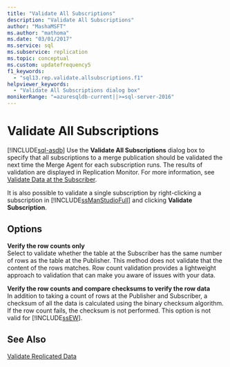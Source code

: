 ```yaml
---
title: "Validate All Subscriptions"
description: "Validate All Subscriptions"
author: "MashaMSFT"
ms.author: "mathoma"
ms.date: "03/01/2017"
ms.service: sql
ms.subservice: replication
ms.topic: conceptual
ms.custom: updatefrequency5
f1_keywords:
  - "sql13.rep.validate.allsubscriptions.f1"
helpviewer_keywords:
  - "Validate All Subscriptions dialog box"
monikerRange: "=azuresqldb-current||>=sql-server-2016"
---
```

# Validate All Subscriptions
[!INCLUDE[sql-asdb](../../includes/applies-to-version/sql-asdb.md)]
  Use the **Validate All Subscriptions** dialog box to specify that all subscriptions to a merge publication should be validated the next time the Merge Agent for each subscription runs. The results of validation are displayed in Replication Monitor. For more information, see [Validate Data at the Subscriber](../../relational-databases/replication/validate-data-at-the-subscriber.md).  
  
 It is also possible to validate a single subscription by right-clicking a subscription in [!INCLUDE[ssManStudioFull](../../includes/ssmanstudiofull-md.md)] and clicking **Validate Subscription**.  
  
## Options  
 **Verify the row counts only**  
 Select to validate whether the table at the Subscriber has the same number of rows as the table at the Publisher. This method does not validate that the content of the rows matches. Row count validation provides a lightweight approach to validation that can make you aware of issues with your data.  
  
 **Verify the row counts and compare checksums to verify the row data**  
 In addition to taking a count of rows at the Publisher and Subscriber, a checksum of all the data is calculated using the binary checksum algorithm. If the row count fails, the checksum is not performed. This option is not valid for [!INCLUDE[ssEW](../../includes/ssew-md.md)].  
  
## See Also  
 [Validate Replicated Data](../../relational-databases/replication/validate-data-at-the-subscriber.md)  
  
  
